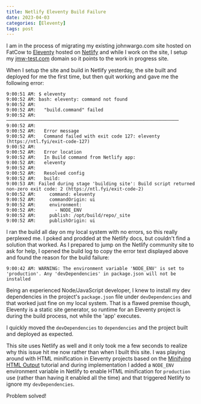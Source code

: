 ```yaml
---
title: Netlify Eleventy Build Failure
date: 2023-04-03
categories: [Eleventy]
tags: post
---
```


I am in the process of migrating my existing johnwargo.com site hosted on FatCow to [Eleventy](https://www.11ty.dev/) hosted on [Netlify](https://www.netlify.com/) and while I work on the site, I setup my [jmw-test.com](https://jmw-test.com) domain so it points to the work in progress site. 

When I setup the site and build in Netlify yesterday, the site built and deployed for me the first time, but then quit working and gave me the following error:

```text
9:00:51 AM: $ eleventy
9:00:52 AM: bash: eleventy: command not found
9:00:52 AM: ​
9:00:52 AM:   "build.command" failed                                        
9:00:52 AM: ────────────────────────────────────────────────────────────────
9:00:52 AM: ​
9:00:52 AM:   Error message
9:00:52 AM:   Command failed with exit code 127: eleventy (https://ntl.fyi/exit-code-127)
9:00:52 AM: ​
9:00:52 AM:   Error location
9:00:52 AM:   In Build command from Netlify app:
9:00:52 AM:   eleventy
9:00:52 AM: ​
9:00:52 AM:   Resolved config
9:00:52 AM:   build:
9:00:53 AM: Failed during stage 'building site': Build script returned non-zero exit code: 2 (https://ntl.fyi/exit-code-2)
9:00:52 AM:     command: eleventy
9:00:52 AM:     commandOrigin: ui
9:00:52 AM:     environment:
9:00:52 AM:       - NODE_ENV
9:00:52 AM:     publish: /opt/build/repo/_site
9:00:52 AM:     publishOrigin: ui
```

I ran the build all day on my local system with no errors, so this really perplexed me. I poked and prodded at the Netlify docs, but couldn't find a solution that worked. As I prepared to jump on the Netlify community site to ask for help, I opened the build log to copy the error text displayed above and found the reason for the build failure:

```text
9:00:42 AM: WARNING: The environment variable 'NODE_ENV' is set to 'production'. Any 'devDependencies' in package.json will not be installed
```

Being an experienced Node/JavaScript developer, I knew to install my dev dependencies in the project's `package.json` file under `devDependencies` and that worked just fine on my local system. That is a flawed premise though, Eleventy is a static site generator, so runtime for an Eleventy project is during the build process, not while the 'app' executes.

I quickly moved the `devDependencies` to `dependencies` and the project built and deployed as expected.

This site uses Netlify as well and it only took me a few seconds to realize why this issue hit me now rather than when I built this site. I was playing around with HTML minification in Eleventy projects based on the [Minifying HTML Output](https://learneleventyfromscratch.com/lesson/31.html#minifying-html-output) tutorial and during implementation I added a `NODE_ENV` environment variable in Netlify to enable HTML minification for `production` use (rather than having it enabled all the time) and that triggered Netlify to ignore my `devDependencies`. 

Problem solved!
